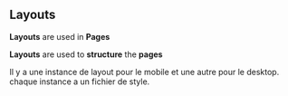 ## Layouts

__Layouts__ are used in __Pages__

__Layouts__ are used to __structure__ the __pages__

Il y a une instance de layout pour le mobile et une autre pour le desktop. chaque instance a un fichier de style.